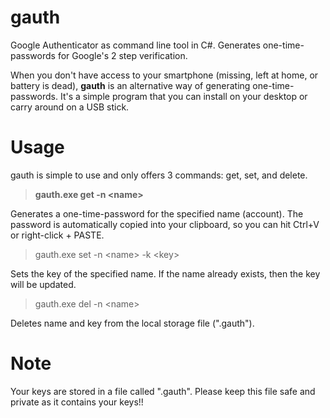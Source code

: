 gauth
=====

Google Authenticator as command line tool in C#. Generates one-time-passwords for Google's 2 step verification.

When you don't have access to your smartphone (missing, left at home, or battery is dead), **gauth** is an alternative way of generating one-time-passwords. It's a simple program that you can install on your desktop or carry around on a USB stick.

Usage
=====

gauth is simple to use and only offers 3 commands: get, set, and delete.

> **gauth.exe get -n \<name\>**

Generates a one-time-password for the specified name (account). The password is automatically copied into your clipboard, so you can hit Ctrl+V or right-click + PASTE.

> gauth.exe set -n \<name\> -k \<key\>

Sets the key of the specified name. If the name already exists, then the key will be updated.

> gauth.exe del -n \<name\>

Deletes name and key from the local storage file (".gauth").

Note
====

Your keys are stored in a file called ".gauth".  Please keep this file safe and private as it contains your keys!!
